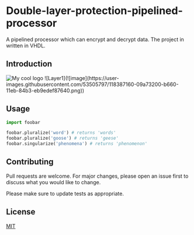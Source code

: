 # Double-layer-protection-pipelined-processor

A pipelined processor which can encrypt and decrypt data. The project in written in VHDL.
## Introduction
<img src="C:\Users\Yunrui\Downloads" alt="My cool logo"/>
![Layer1](![image](https://user-images.githubusercontent.com/53505797/118387160-09a73200-b660-11eb-84b3-eb9edef87640.png))


## Usage

```python
import foobar

foobar.pluralize('word') # returns 'words'
foobar.pluralize('goose') # returns 'geese'
foobar.singularize('phenomena') # returns 'phenomenon'
```

## Contributing
Pull requests are welcome. For major changes, please open an issue first to discuss what you would like to change.

Please make sure to update tests as appropriate.

## License
[MIT](https://choosealicense.com/licenses/mit/)
